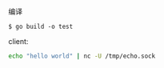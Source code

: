 # 


编译

```shell
$ go build -o test
```

client:
```sh
echo "hello world" | nc -U /tmp/echo.sock
```
